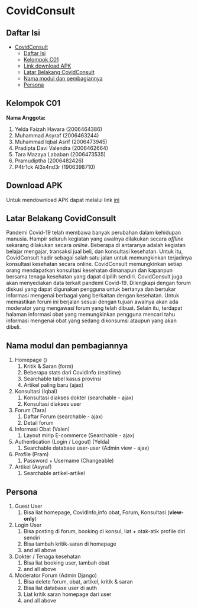 # CovidConsult

## Daftar Isi

- [CovidConsult](#covidconsult)
  - [Daftar Isi](#daftar-isi)
  - [Kelompok C01](#kelompok-c01)
  - [Link download APK](#download-apk)
  - [Latar Belakang CovidConsult](#latar-belakang-covidconsult)
  - [Nama modul dan pembagiannya](#nama-modul-dan-pembagiannya)
  - [Persona](#persona)

## Kelompok C01
**Nama Anggota:**
1. Yelda Faizah Havara (2006464386)
2. Muhammad Asyraf (2006463244)
3. Muhammad Iqbal Asrif (2006473945)
4. Pradipta Davi Valendra (2006462664)
5. Tara Mazaya Lababan (2006473535)
6. Pramudiptha (2006482426)
7. P4tr1ck Al3x4nd3r (1906398710)

## Download APK
Untuk mendownload APK dapat melalui link [ini](https://github.com/YeldaFH/Covid-Consult/releases/)

## Latar Belakang CovidConsult

Pandemi Covid-19 telah membawa banyak perubahan dalam kehidupan manusia. Hampir seluruh kegiatan yang awalnya dilakukan secara _offline_ sekarang dilakukan secara _online_. Beberapa di antaranya adalah kegiatan belajar mengajar, transaksi jual beli, dan konsultasi kesehatan. Untuk itu, CovidConsult hadir sebagai salah satu jalan untuk memungkinkan terjadinya konsultasi kesehatan secara online. CovidConsult memungkinkan setiap orang mendapatkan konsultasi kesehatan dimanapun dan kapanpun bersama tenaga kesehatan yang dapat dipilih sendiri. CovidConsult juga akan menyediakan data terkait pandemi Covid-19. Dilengkapi dengan forum diskusi yang dapat digunakan pengguna untuk bertanya dan bertukar informasi mengenai berbagai yang berkaitan dengan kesehatan. Untuk memastikan forum ini berjalan sesuai dengan tujuan awalnya akan ada moderator yang mengawasi forum yang telah dibuat. Selain itu, terdapat halaman informasi obat yang memungkinkan pengguna mencari tahu informasi mengenai obat yang sedang dikonsumsi ataupun yang akan dibeli.

## Nama modul dan pembagiannya

1. Homepage ()
   1. Kritik & Saran (form)
   2. Beberapa stats dari CovidInfo (realtime)
   3. Searchable tabel kasus provinsi
   4. Artikel paling baru (ajax)
2. Konsultasi (Iqbal)
   1. Konsultasi diakses dokter (searchable - ajax)
   2. Konsultasi diakses user
3. Forum (Tara)
   1. Daftar Forum (searchable - ajax)
   2. Detail forum
4. Informasi Obat (Valen)
   1. Layout mirip E-commerce (Searchable - ajax)
5. Authentication (Login / Logout) (Yelda)
   1. Searchable database user-user (Admin view - ajax)
6. Profile (Pram)
   1. Password + Username (Changeable) 
7. Artikel (Asyraf)
   1. Searchable artikel-artikel

## Persona
1. Guest User
   1. Bisa liat homepage, CovidInfo,info obat, Forum, Konsultasi (**view-only**)
2. Login User
   1. Bisa posting di forum, booking di konsul, liat + otak-atik profile diri sendiri
   2. Bisa tambah kritik-saran di homepage
   3. and all above
3. Dokter / Tenaga kesehatan
   1. Bisa liat booking user, tambah obat
   2. and all above
4. Moderator Forum (Admin Django)
   1. Bisa delete forum, obat, artikel, kritik & saran
   2. Bisa liat database user di auth
   3. Liat kritik saran homepage dari user
   4. and all above
